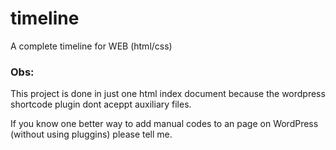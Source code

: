 # timeline

A complete timeline for WEB (html/css)

### Obs:

This project is done in just one html index document because the wordpress shortcode plugin dont aceppt auxiliary files.

If you know one better way to add manual codes to an page on WordPress (without using pluggins) please tell me.
